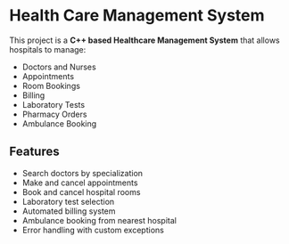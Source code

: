 # Health Care Management System

This project is a **C++ based Healthcare Management System** that allows hospitals to manage:
- Doctors and Nurses
- Appointments
- Room Bookings
- Billing
- Laboratory Tests
- Pharmacy Orders
- Ambulance Booking

## Features
- Search doctors by specialization
- Make and cancel appointments
- Book and cancel hospital rooms
- Laboratory test selection
- Automated billing system
- Ambulance booking from nearest hospital
- Error handling with custom exceptions
